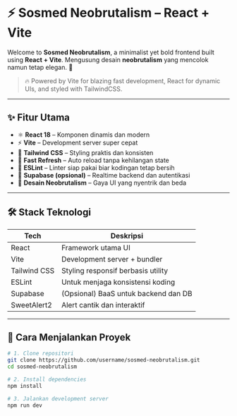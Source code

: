 # ⚡ Sosmed Neobrutalism – React + Vite

Welcome to **Sosmed Neobrutalism**, a minimalist yet bold frontend built using **React + Vite**. 
Mengusung desain **neobrutalism** yang mencolok namun tetap elegan. 🚀

> 🔥 Powered by Vite for blazing fast development, React for dynamic UIs, and styled with TailwindCSS.

---

## ✨ Fitur Utama

- ⚛️ **React 18** – Komponen dinamis dan modern
- ⚡ **Vite** – Development server super cepat
- 💨 **Tailwind CSS** – Styling praktis dan konsisten
- 🔁 **Fast Refresh** – Auto reload tanpa kehilangan state
- 🧹 **ESLint** – Linter siap pakai biar kodingan tetap bersih
- 🔐 **Supabase (opsional)** – Realtime backend dan autentikasi
- 🎨 **Desain Neobrutalism** – Gaya UI yang nyentrik dan beda

---

## 🛠️ Stack Teknologi

| Tech         | Deskripsi                           |
|--------------|--------------------------------------|
| React        | Framework utama UI                  |
| Vite         | Development server + bundler        |
| Tailwind CSS | Styling responsif berbasis utility  |
| ESLint       | Untuk menjaga konsistensi koding    |
| Supabase     | (Opsional) BaaS untuk backend dan DB|
| SweetAlert2  | Alert cantik dan interaktif         |

---

## 🚀 Cara Menjalankan Proyek

```bash
# 1. Clone repositori
git clone https://github.com/username/sosmed-neobrutalism.git
cd sosmed-neobrutalism

# 2. Install dependencies
npm install

# 3. Jalankan development server
npm run dev
